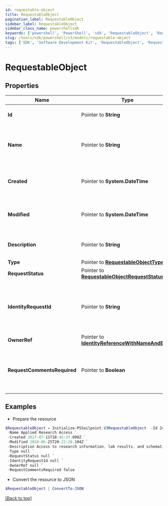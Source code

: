 ```yaml
---
id: requestable-object
title: RequestableObject
pagination_label: RequestableObject
sidebar_label: RequestableObject
sidebar_class_name: powershellsdk
keywords: ['powershell', 'PowerShell', 'sdk', 'RequestableObject', 'RequestableObject'] 
slug: /tools/sdk/powershell/v3/models/requestable-object
tags: ['SDK', 'Software Development Kit', 'RequestableObject', 'RequestableObject']
---
```



# RequestableObject

## Properties

Name | Type | Description | Notes
------------ | ------------- | ------------- | -------------
**Id** |  Pointer to **String** | Id of the requestable object itself | [optional] 
**Name** |  Pointer to **String** | Human-readable display name of the requestable object | [optional] 
**Created** |  Pointer to **System.DateTime** | The time when the requestable object was created | [optional] 
**Modified** |  Pointer to **System.DateTime** | The time when the requestable object was last modified | [optional] 
**Description** |  Pointer to **String** | Description of the requestable object. | [optional] 
**Type** |  Pointer to [**RequestableObjectType**](requestable-object-type) |  | [optional] 
**RequestStatus** |  Pointer to [**RequestableObjectRequestStatus**](requestable-object-request-status) |  | [optional] 
**IdentityRequestId** |  Pointer to **String** | If *requestStatus* is *PENDING*, indicates the id of the associated account activity. | [optional] 
**OwnerRef** |  Pointer to [**IdentityReferenceWithNameAndEmail**](identity-reference-with-name-and-email) |  | [optional] 
**RequestCommentsRequired** |  Pointer to **Boolean** | Whether the requester must provide comments when requesting the object. | [optional] 

## Examples

- Prepare the resource
```powershell
$RequestableObject = Initialize-PSSailpoint.V3RequestableObject  -Id 2c9180835d2e5168015d32f890ca1581 `
 -Name Applied Research Access `
 -Created 2017-07-11T18:45:37.098Z `
 -Modified 2018-06-25T20:22:28.104Z `
 -Description Access to research information, lab results, and schematics. `
 -Type null `
 -RequestStatus null `
 -IdentityRequestId null `
 -OwnerRef null `
 -RequestCommentsRequired false
```

- Convert the resource to JSON
```powershell
$RequestableObject | ConvertTo-JSON
```


[[Back to top]](#) 

